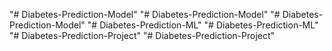 "# Diabetes-Prediction-Model"
"# Diabetes-Prediction-Model"
"# Diabetes-Prediction-Model" 
"# Diabetes-Prediction-ML" 
"# Diabetes-Prediction-ML" 
"# Diabetes-Prediction-Project" 
"# Diabetes-Prediction-Project" 
